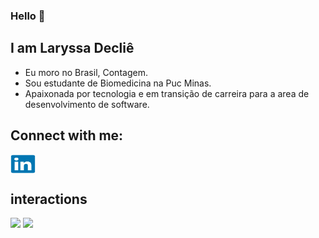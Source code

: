 ### Hello 👋
## I am Laryssa Decliê
- Eu moro no Brasil, Contagem.
- Sou estudante de Biomedicina na Puc Minas.
- Apaixonada por tecnologia e em transição de carreira para a area de desenvolvimento de software.

## Connect with me:
<a href="https://www.linkedin.com/in/laryssa-decli%C3%AA-a26b72216/" target="_blank">
  <img align="center" alt="Laryssa Decliê" height="30" width="40" src="https://raw.githubusercontent.com/devicons/devicon/master/icons/linkedin/linkedin-original.svg"
  style="max-width:100%;">
</a>


## interactions

<div width="100%">
    <img src="http://github-readme-streak-stats.herokuapp.com?user=eularys&theme=dark&hide_border=true&background=000000&fire=7E3ACE&ring=7E3ACE&currStreakLabel=FFFFFF)](https://git.io/streak-stats" width="49.75%"/>
    <img src="https://github-readme-stats.vercel.app/api?username=eularys&count_private=true&theme=midnight-purple&hide_border=true" width="49.75%"/>
</div>
